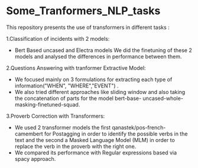 # Some_Tranformers_NLP_tasks
This repository presents the use of transformers in different tasks :

1.Classification of incidents with 2 models:
 * Bert Based uncased and Electra models
We did the finetuning of these 2 models and analysed the differences in performance between them.

2.Questions Answering with tranformer Extractive Model:

  * We focused mainly on 3 formulations for  extracting each type of information("WHEN", "WHERE","EVENT") .
  * We also tried different approaches like sliding window and also taking the concatenation of parts for the model bert-base- 
     uncased-whole-masking-finetuned-squad.

3.Proverb Correction with Transformers:
  * We used 2 transformer models the first qanastek/pos-french-camembert for Postagging in order to identify the possible 
  verbs  in the text and the second a Masked Language Model (MLM) in order to replace the verb in the proverb with the right one.
  * We compared its performance with Regular expressions based via spacy approach.
